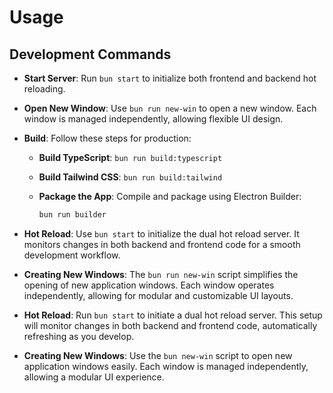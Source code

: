 # Usage

## Development Commands

- **Start Server**: Run `bun start` to initialize both frontend and backend hot reloading.
- **Open New Window**: Use `bun run new-win` to open a new window. Each window is managed independently, allowing flexible UI design.
- **Build**: Follow these steps for production:
  - **Build TypeScript**: `bun run build:typescript`
  - **Build Tailwind CSS**: `bun run build:tailwind`
  - **Package the App**: Compile and package using Electron Builder:

    ```bash
    bun run builder
    ```

- **Hot Reload**: Use `bun start` to initialize the dual hot reload server. It monitors changes in both backend and frontend code for a smooth development workflow.
- **Creating New Windows**: The `bun run new-win` script simplifies the opening of new application windows. Each window operates independently, allowing for modular and customizable UI layouts.

- **Hot Reload**: Run `bun start` to initiate a dual hot reload server. This setup will monitor changes in both backend and frontend code, automatically refreshing as you develop.
- **Creating New Windows**: Use the `bun new-win` script to open new application windows easily. Each window is managed independently, allowing a modular UI experience.
